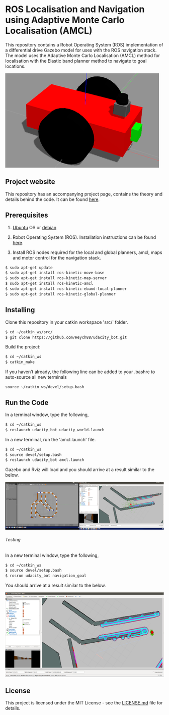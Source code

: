 # ROS Localisation and Navigation using Adaptive Monte Carlo Localisation (AMCL)

This repository contains a Robot Operating System (ROS) implementation of a differential drive Gazebo model for uses with the ROS navigation stack.
The model uses the Adaptive Monte Carlo Localisation (AMCL) method for localisation with the Elastic band planner method to navigate to goal locations.

![Differential drive robot model](images/diff-drive-bot.png)

## Project website

This repository has an accompanying project page, contains the theory and details behind the code. It can be found [here](https://www.haidynmcleod.com/ros-diff-drive-navigation).

## Prerequisites

1. [Ubuntu](https://www.ubuntu.com/) OS or [debian](https://www.debian.org/distrib/)

2. Robot Operating System (ROS). Installation instructions can be found [here](http://wiki.ros.org/ROS/Installation).

3. Install ROS nodes required for the local and global planners, amcl, maps and motor control for the navigation stack.

```sh
$ sudo apt-get update
$ sudo apt-get install ros-kinetic-move-base
$ sudo apt-get install ros-kinetic-map-server
$ sudo apt-get install ros-kinetic-amcl
$ sudo apt-get install ros-kinetic-eband-local-planner
$ sudo apt-get install ros-kinetic-global-planner
```

## Installing

Clone this repository in your catkin workspace 'src/' folder.

```sh
$ cd ~/catkin_ws/src/
$ git clone https://github.com/Heych88/udacity_bot.git
```

Build the project:
```sh
$ cd ~/catkin_ws
$ catkin_make
```

If you haven’t already, the following line can be added to your .bashrc to auto-source all new terminals
```
source ~/catkin_ws/devel/setup.bash
```

## Run the Code

In a terminal window, type the following,
```sh
$ cd ~/catkin_ws
$ roslaunch udacity_bot udacity_world.launch
```

In a new terminal, run the 'amcl.launch' file.
```sh
$ cd ~/catkin_ws
$ source devel/setup.bash
$ roslaunch udacity_bot amcl.launch
```

Gazebo and Rviz will load and you should arrive at a result similar to the below.

![Gazebo & RViz with costmap](images/RvizGazebo.png)

###### Testing 

In a new terminal window, type the following,
```sh
$ cd ~/catkin_ws
$ source devel/setup.bash
$ rosrun udacity_bot navigation_goal
```
You should arrive at a result similar to the below.

![navigation to a goal location](images/nav_goal.png)

## License

This project is licensed under the MIT License - see the [LICENSE.md](LICENSE.md) file for details.
